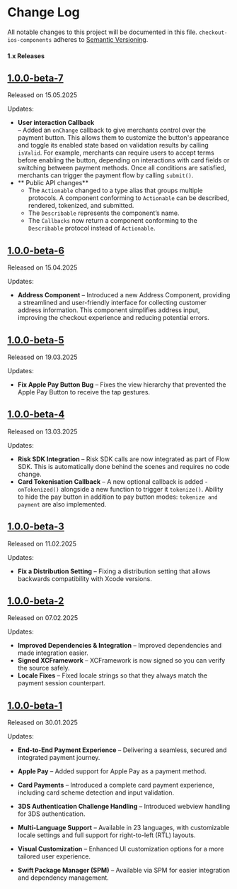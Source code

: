 # Change Log

All notable changes to this project will be documented in this file.
`checkout-ios-components` adheres to [Semantic Versioning](http://semver.org/).

#### 1.x Releases

## [1.0.0-beta-7](https://github.com/checkout/checkout-ios-components/releases/tag/1.0.0-beta-7)

Released on 15.05.2025

Updates:

- **User interaction Callback**  
  – Added an `onChange` callback to give merchants control over the payment button. This allows them to customize the button's appearance and toggle its enabled state based on validation results by calling `isValid`. For example, merchants can require users to accept terms before enabling the button, depending on interactions with card fields or switching between payment methods. Once all conditions are satisfied, merchants can trigger the payment flow by calling `submit()`.
- ** Public API changes** 
  - The `Actionable` changed to a type alias that groups multiple protocols. A component conforming to `Actionable` can be described, rendered, tokenized, and submitted.
  - The `Describable` represents the component’s name. 
  - The `Callbacks` now return a component conforming to the `Describable` protocol instead of `Actionable`.

## [1.0.0-beta-6](https://github.com/checkout/checkout-ios-components/releases/tag/1.0.0-beta-6)

Released on 15.04.2025

Updates:

-   **Address Component** – Introduced a new Address Component, providing a streamlined and user-friendly interface for collecting customer address information. This component simplifies address input, improving the checkout experience and reducing potential errors.

## [1.0.0-beta-5](https://github.com/checkout/checkout-ios-components/releases/tag/1.0.0-beta-5)

Released on 19.03.2025

Updates:

- **Fix Apple Pay Button Bug** – Fixes the view hierarchy that prevented the Apple Pay Button to receive the tap gestures.

## [1.0.0-beta-4](https://github.com/checkout/checkout-ios-components/releases/tag/1.0.0-beta-4)

Released on 13.03.2025

Updates:

- **Risk SDK Integration** – Risk SDK calls are now integrated as part of Flow SDK. This is automatically done behind the scenes and requires no code change.
- **Card Tokenisation Callback** – A new optional callback is added - `onTokenized()` alongside a new function to trigger it `tokenize()`. Ability to hide the pay button in addition to pay button modes: `tokenize and payment` are also implemented.

## [1.0.0-beta-3](https://github.com/checkout/checkout-ios-components/releases/tag/1.0.0-beta-3)

Released on 11.02.2025

Updates:

- **Fix a Distribution Setting** – Fixing a distribution setting that allows backwards compatibility with Xcode versions.

## [1.0.0-beta-2](https://github.com/checkout/checkout-ios-components/releases/tag/1.0.0-beta-2)

Released on 07.02.2025

Updates:

- **Improved Dependencies & Integration** – Improved dependencies and made integration easier.
- **Signed XCFramework** – XCFramework is now signed so you can verify the source safely.
- **Locale Fixes** – Fixed locale strings so that they always match the payment session counterpart.

## [1.0.0-beta-1](https://github.com/checkout/checkout-ios-components/releases/tag/1.0.0-beta-1)

Released on 30.01.2025

Updates:

- **End-to-End Payment Experience** – Delivering a seamless, secured and integrated payment journey.

- **Apple Pay** – Added support for Apple Pay as a payment method.

- **Card Payments** – Introduced a complete card payment experience, including card scheme detection and input validation.

- **3DS Authentication Challenge Handling** – Introduced webview handling for 3DS authentication.

- **Multi-Language Support** – Available in 23 languages, with customizable locale settings and full support for right-to-left (RTL) layouts.

- **Visual Customization** – Enhanced UI customization options for a more tailored user experience.

- **Swift Package Manager (SPM)** – Available via SPM for easier integration and dependency management.
